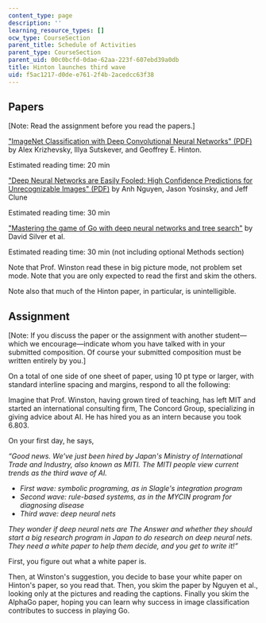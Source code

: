 ```yaml
---
content_type: page
description: ''
learning_resource_types: []
ocw_type: CourseSection
parent_title: Schedule of Activities
parent_type: CourseSection
parent_uid: 00c0bcfd-0dae-62aa-223f-607ebd39a0db
title: Hinton launches third wave
uid: f5ac1217-d0de-e761-2f4b-2acedcc63f38
---
```


Papers
------

\[Note: Read the assignment before you read the papers.\]

["ImageNet Classification with Deep Convolutional Neural Networks" (PDF)](https://papers.nips.cc/paper/4824-imagenet-classification-with-deep-convolutional-neural-networks.pdf) by Alex Krizhevsky, Illya Sutskever, and Geoffrey E. Hinton.

Estimated reading time: 20 min

["Deep Neural Networks are Easily Fooled: High Confidence Predictions for Unrecognizable Images" (PDF)](https://www.cv-foundation.org/openaccess/content_cvpr_2015/papers/Nguyen_Deep_Neural_Networks_2015_CVPR_paper.pdf) by Anh Nguyen, Jason Yosinsky, and Jeff Clune

Estimated reading time: 30 min

["Mastering the game of Go with deep neural networks and tree search"](https://www.nature.com/articles/nature16961) by David Silver et al.

Estimated reading time: 30 min (not including optional Methods section)

Note that Prof. Winston read these in big picture mode, not problem set mode. Note that you are only expected to read the first and skim the others.

Note also that much of the Hinton paper, in particular, is unintelligible.

Assignment
----------

\[Note: If you discuss the paper or the assignment with another student—which we encourage—indicate whom you have talked with in your submitted composition. Of course your submitted composition must be written entirely by you.\]

On a total of one side of one sheet of paper, using 10 pt type or larger, with standard interline spacing and margins, respond to all the following:

Imagine that Prof. Winston, having grown tired of teaching, has left MIT and started an international consulting firm, The Concord Group, specializing in giving advice about AI. He has hired you as an intern because you took 6.803.

On your first day, he says,

_“Good news. We've just been hired by Japan's Ministry of International Trade and Industry, also known as MITI. The MITI people view current trends as the third wave of AI._

*   _First wave: symbolic programing, as in Slagle's integration program_
*   _Second wave: rule-based systems, as in the MYCIN program for diagnosing disease_
*   _Third wave: deep neural nets_

_They wonder if deep neural nets are The Answer and whether they should start a big research program in Japan to do research on deep neural nets. They need a white paper to help them decide, and you get to write it!”_

First, you figure out what a white paper is.

Then, at Winston's suggestion, you decide to base your white paper on Hinton's paper, so you read that. Then, you skim the paper by Nguyen et al., looking only at the pictures and reading the captions. Finally you skim the AlphaGo paper, hoping you can learn why success in image classification contributes to success in playing Go.